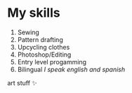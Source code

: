 My skills
====
1. Sewing
2. Pattern drafting
3. Upcycling clothes
4. Photoshop/Editing 
5. Entry level progamming 
6. Bilingual _I speak english and spanish_

art stuff :sparkles:



